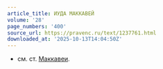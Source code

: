 ```yaml
---
article_title: ИУДА МАККАВЕЙ
volume: '28'
page_numbers: '400'
source_url: https://pravenc.ru/text/1237761.html
downloaded_at: '2025-10-13T14:04:50Z'
---
```


- см. ст. [Маккавеи](https://pravenc.ru/text/Маккавеи.html).
